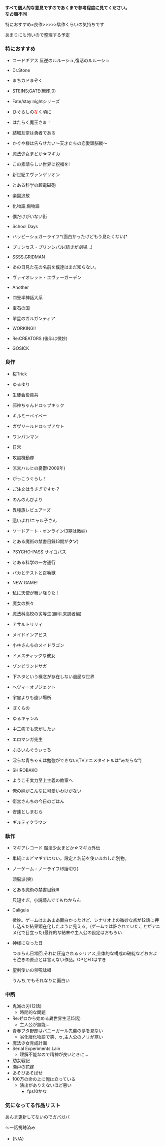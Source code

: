 **すべて個人的な意見ですのであくまで参考程度に見てください。**<br>**なお順不同**

特におすすめ=良作>>>>>駄作くらいの気持ちです

あまりにも汚いので整理する予定

### 特におすすめ

- コードギアス 反逆のルルーシュ,復活のルルーシュ

- Dr.Stone

- まちカドまぞく

- STEINS;GATE(無印,0)

- Fate/stay nightシリーズ

- ひぐらしの<span style="color:red">な</span>く頃に

- はたらく魔王さま！

- 結城友奈は勇者である

- かぐや様は告らせたい〜天才たちの恋愛頭脳戦〜

- 魔法少女まどか☆マギカ

- この素晴らしい世界に祝福を!

- 新世紀エヴァンゲリオン

- とある科学の超電磁砲

- 楽園追放

- 化物語,傷物語

- 僕だけがいない街

- School Days

- ハッピーシュガーライフ*\(面白かったけどもう見たくない)*

- プリンセス・プリンシパル(続きが劇場…)

- SSSS.GRIDMAN

- あの日見た花の名前を僕達はまだ知らない。

- ヴァイオレット・エヴァーガーデン

- Another

- 四畳半神話大系

- 宝石の国

- 翠星のガルガンティア

- WORKING!!

- Re:CREATORS (後半は微妙)

- GOSICK

### 良作

- 桜Trick

- ゆるゆり

- 生徒会役員共

- 邪神ちゃんドロップキック

- キルミーベイベー

- ガヴリールドロップアウト

- ワンパンマン

- 日常

- 攻殻機動隊

- 涼宮ハルヒの憂鬱(2009年)

- がっこうぐらし！

- ご注文はうさぎですか？

- のんのんびより

- 異種族レビュアーズ

- 這いよれ!ニャル子さん

- ソードアート・オンライン(3期は微妙)

- とある魔術の禁書目録(3期が**クソ**)

- PSYCHO-PASS サイコパス

- とある科学の一方通行

- バカとテストと召喚獣

- NEW GAME!

- 私に天使が舞い降りた！

- 魔女の旅々

- 魔法科高校の劣等生(無印,来訪者編)

- アサルトリリィ

- メイドインアビス

- 小林さんちのメイドラゴン

- ドメスティックな彼女

- ゾンビランドサガ

- 下ネタという概念が存在しない退屈な世界

- ヘヴィーオブジェクト

- 宇宙よりも遠い場所

- ぼくらの

- ゆるキャン△

- 中二病でも恋がしたい

- エロマンガ先生

- ふらいんぐうぃっち

- 淫らな青ちゃんは勉強ができない(TVアニメタイトルは"みだらな")

- SHIROBAKO

- ようこそ実力至上主義の教室へ

- 俺の妹がこんなに可愛いわけがない

- 衛宮さんちの今日のごはん

- 安達としまむら

- ギルティクラウン

### 駄作

- マギアレコード 魔法少女まどか☆マギカ外伝

- 単純にまどマギではない。設定と名前を使いまわした別物。

- ノーゲーム・ノーライフ(6話切り)
  
  頭脳派(笑)

- とある魔術の禁書目録Ⅲ
  
  尺短すぎ。小説読んでてもわからん

- Caligula
  
  微妙。ゲームはまあまあ面白かったけど、シナリオ上の微妙な点が12話に押し込んだ結果顕在化したように見える。(ゲームでは許されていたことがアニメ化で目立った)最終的な結末や主人公の設定はおもろい

- 神様になった日
  
  つまらん日常回,それに圧迫されるシリアス,全体的な構成の破綻などおおよそ泣きの原点とは言えない作品。OPとEDはすき

- 聖剣使いの禁呪詠唱
  
  うんち,でもそれなりに面白い

### 中断

- 鬼滅の刃(12話)
  - 時間的な問題
- Re:ゼロから始める異世界生活(5話)
  - 主人公が無能…
- 青春ブタ野郎はバニーガール先輩の夢を見ない
  - 劣化版化物語で笑、ゥ,主人公のノリが寒い
- 魔法少女育成計画 
- Serial Experiments Lain
  - 理解不能なので精神が良いときに…
- 幼女戦記
- 瀬戸の花嫁
- あそびあそばせ
- 100万の命の上に俺は立っている
  - 演出がありえないほど悪い
    - fps10かな

### 気になってる作品リスト

あんま更新してないのでガバガバ

⭐:一話視聴済み

- {N/A}
